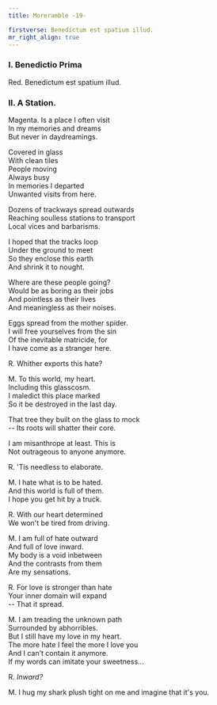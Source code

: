 ```yaml
---
title: Moreramble -19-

firstverse: Benedictum est spatium illud.
mr_right_align: true
---
```


<h3>I. Benedictio Prima</h3>

<p class="clr-r-w">
<span class="mr-name-span">Red.</span>
Benedictum est spatium illud.
</p>

<h3>II. A Station.</h3>

<p class="clr-m-w">
<span class="mr-name-span">Magenta.</span>
Is a place I often visit<br>
In my memories and dreams<br>
But never in daydreamings.
</p>

<p class="clr-m-w">
Covered in glass<br>
With clean tiles<br>
People moving<br>
Always busy<br>
In memories I departed<br>
Unwanted visits from here.
</p>

<p class="clr-m-w">
Dozens of trackways spread outwards<br>
Reaching soulless stations to transport<br>
Local vices and barbarisms.
</p>

<p class="clr-m-w">
I hoped that the tracks loop<br>
Under the ground to meet<br>
So they enclose this earth<br>
And shrink it to nought.
</p>

<p class="clr-m-w">
Where are these people going?<br>
Would be as boring as their jobs<br>
And pointless as their lives<br>
And meaningless as their noises.
</p>

<p class="clr-m-w">
Eggs spread from the mother spider.<br>
I will free yourselves from the sin<br>
Of the inevitable matricide, for<br>
I have come as a stranger here.
</p>

<p class="clr-r-w">
<span class="mr-name-span">R.</span>
Whither exports this hate?
</p>

<p class="clr-m-w">
<span class="mr-name-span">M.</span>
To this world, my heart.<br>
Including this glasscosm.<br>
I maledict this place marked<br>
So it be destroyed in the last day.
</p>

<p class="clr-m-w">
That tree they built on the glass to mock<br>
-- Its roots will shatter their core.
</p>

<p class="clr-m-w">
I am misanthrope at least. This is<br>
Not outrageous to anyone anymore.
</p>

<p class="clr-r-w">
<span class="mr-name-span">R.</span>
'Tis needless to elaborate.
</p>

<p class="clr-m-w">
<span class="mr-name-span">M.</span>
I hate what is to be hated.<br>
And this world is full of them.<br>
I hope you get hit by a truck.
</p>

<p class="clr-r-w">
<span class="mr-name-span">R.</span>
With our heart determined<br>
We won't be tired from driving.
</p>

<p class="clr-m-w">
<span class="mr-name-span">M.</span>
I am full of hate outward<br>
And full of love inward.<br>
My body is a void inbetween<br>
And the contrasts from them<br>
Are my sensations.
</p>

<p class="clr-r-w">
<span class="mr-name-span">R.</span>
For love is stronger than hate<br>
Your inner domain will expand<br>
-- That it spread.
</p>

<p class="clr-m-w">
<span class="mr-name-span">M.</span>
I am treading the unknown path<br>
Surrounded by abhorribles.<br>
But I still have my love in my heart.<br>
The more hate I feel the more I love you<br>
And I can't contain it anymore.<br>
If my words can imitate your sweetness...
</p>

<p class="clr-r-w">
<span class="mr-name-span">R.</span>
<i>Inward?</i>
</p>

<p class="clr-m-w">
<span class="mr-name-span">M.</span>
I hug my shark plush tight on me and imagine that it's you.
</p>
